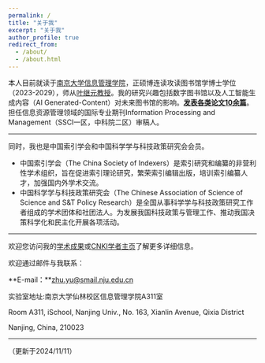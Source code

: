 ```yaml
---
permalink: /
title: "关于我"
excerpt: "关于我"
author_profile: true
redirect_from: 
  - /about/
  - /about.html
---
```


本人目前就读于[南京大学信息管理学院](https://im.nju.edu.cn)，正硕博连读攻读图书馆学博士学位（2023-2029），师从[叶继元教授](https://im.nju.edu.cn/yjy/list.htm)。我的研究兴趣包括数字图书馆以及人工智能生成内容（AI Generated-Content）对未来图书馆的影响。[**发表各类论文10余篇**](/publications/)。担任信息资源管理领域的国际专业期刊Information Processing and Management（SSCI一区，中科院二区）审稿人。

---
同时，我也是中国索引学会和中国科学学与科技政策研究会会员。

- 中国索引学会（The China Society of Indexers）是索引研究和编纂的非营利性学术组织，旨在促进索引理论研究，繁荣索引编辑出版，培训索引编纂人才，加强国内外学术交流。
- 中国科学学与科技政策研究会（The Chinese Association of Science of Science and S&T Policy Research）是全国从事科学学与科技政策研究工作者组成的学术团体和社团法人。为发展我国科技政策与管理工作、推动我国决策科学化和民主化开展各项活动。

---

欢迎您访问我的[学术成果](/publications/)或[CNKI学者主页](https://au.cnki.net/author/personalInfo/000056113681)了解更多详细信息。

欢迎通过邮件与我联系：

**E-mail：**zhu.yu@smail.nju.edu.cn

实验室地址:南京大学仙林校区信息管理学院A311室

Room A311, iSchool, Nanjing Univ., No. 163, Xianlin Avenue, Qixia District 

Nanjing, China, 210023

---

（更新于2024/11/11）
